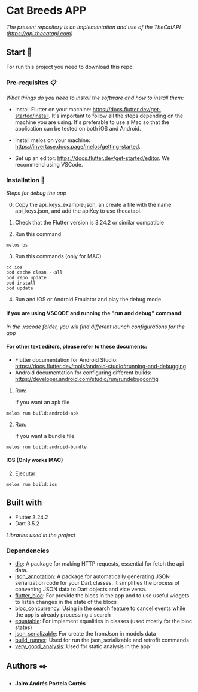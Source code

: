 # Cat Breeds APP

_The present repository is an implementation and use of the TheCatAPI (https://api.thecatapi.com)_

## Start 🚀

For run this project you need to download this repo:

### Pre-requisites 📋

_What things do you need to install the software and how to install them:_

- Install Flutter on your machine: https://docs.flutter.dev/get-started/install. It's important to follow all the steps depending on the machine you are using. It's preferable to use a Mac so that the application can be tested on both iOS and Android.
- Install melos on your machine: https://invertase.docs.page/melos/getting-started.

- Set up an editor: https://docs.flutter.dev/get-started/editor. We recommend using VSCode.

### Installation 🔧

_Steps for debug the app_

0. Copy the api_keys_example.json, an create a file with the name api_keys.json, and add the apiKey to use thecatapi.

1. Check that the Flutter version is 3.24.2 or similar compatible

2. Run this command

```
melos bs
```

3. Run this commands (only for MAC)

```
cd ios
pod cache clean --all
pod repo update
pod install
pod update
```

4. Run and IOS or Android Emulator and play the debug mode

#### If you are using VSCODE and running the "run and debug" command:

_In the .vscode folder, you will find different launch configurations for the app_

#### For other text editors, please refer to these documents:

- Flutter documentation for Android Studio: https://docs.flutter.dev/tools/android-studio#running-and-debugging
- Android documentation for configuring different builds: https://developer.android.com/studio/run/rundebugconfig

1. Run:

   If you want an apk file

```
melos run build:android-apk
```

2. Run:

   If you want a bundle file

```
melos run build:android-bundle
```

#### IOS (Only works MAC)

2. Ejecutar:

```
melos run build:ios
```

## Built with

- Flutter 3.24.2
- Dart 3.5.2

_Libraries used in the project_

### Dependencies

- [dio](https://pub.dev/packages/dio): A package for making HTTP requests, essential for fetch the api data.
- [json_annotation](https://pub.dev/packages/json_annotation): A package for automatically generating JSON serialization code for your Dart classes. It simplifies the process of converting JSON data to Dart objects and vice versa.
- [flutter_bloc](https://pub.dev/packages/flutter_bloc): For provide the blocs in the app and to use useful widgets to listen changes in the state of the blocs
- [bloc_concurrency](https://pub.dev/packages/bloc_concurrency): Using in the search feature to cancel events while the app is already processing a search
- [equatable](https://pub.dev/packages/equatable): For implement equalities in classes (used mostly for the bloc states)
- [json_serializable](https://pub.dev/packages/google_fonts): For create the fromJson in models data
- [build_runner](https://pub.dev/packages/google_fonts): Used for run the json_serializable and retrofit commands
- [very_good_analysis](https://pub.dev/packages/very_good_analysis): Used for static analysis in the app

## Authors ✒️

- **Jairo Andrés Portela Cortés**
